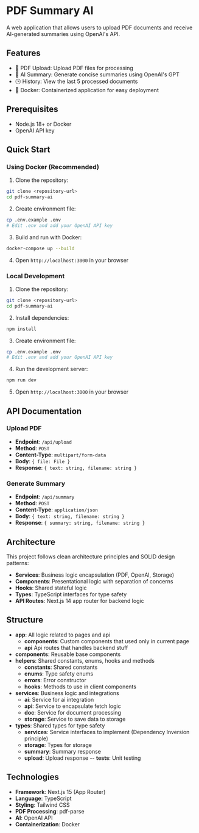 # PDF Summary AI

A web application that allows users to upload PDF documents and receive AI-generated summaries using OpenAI's API.

## Features

- 📄 PDF Upload: Upload PDF files for processing
- 🤖 AI Summary: Generate concise summaries using OpenAI's GPT
- 🕒 History: View the last 5 processed documents
- 🐳 Docker: Containerized application for easy deployment

## Prerequisites

- Node.js 18+ or Docker
- OpenAI API key

## Quick Start

### Using Docker (Recommended)

1. Clone the repository:
```bash
git clone <repository-url>
cd pdf-summary-ai
```

2. Create environment file:
```bash
cp .env.example .env
# Edit .env and add your OpenAI API key
```

3. Build and run with Docker:
```bash
docker-compose up --build
```

4. Open `http://localhost:3000` in your browser

### Local Development

1. Clone the repository:
```bash
git clone <repository-url>
cd pdf-summary-ai
```

2. Install dependencies:
```bash
npm install
```

3. Create environment file:
```bash
cp .env.example .env
# Edit .env and add your OpenAI API key
```

4. Run the development server:
```bash
npm run dev
```

5. Open `http://localhost:3000` in your browser

## API Documentation

### Upload PDF
- **Endpoint**: `/api/upload`
- **Method**: `POST`
- **Content-Type**: `multipart/form-data`
- **Body**: `{ file: File }`
- **Response**: `{ text: string, filename: string }`

### Generate Summary
- **Endpoint**: `/api/summary`
- **Method**: `POST`
- **Content-Type**: `application/json`
- **Body**: `{ text: string, filename: string }`
- **Response**: `{ summary: string, filename: string }`

## Architecture

This project follows clean architecture principles and SOLID design patterns:

- **Services**: Business logic encapsulation (PDF, OpenAI, Storage)
- **Components**: Presentational logic with separation of concerns
- **Hooks**: Shared stateful logic
- **Types**: TypeScript interfaces for type safety
- **API Routes**: Next.js 14 app router for backend logic

## Structure
- **app**: All logic related to pages and api
  - **components**: Custom components that used only in current page
  - **api** Api routes that handles backend stuff
-  **components**: Reusable base components
-  **helpers**: Shared constants, enums, hooks and methods
   - **constants**: Shared constants
   - **enums**: Type safety enums
   - **errors**: Error constructor
   - **hooks**: Methods to use in client components 
-  **services**: Business logic and integrations
   - **ai**: Service for ai integration
   - **api**: Service to encapsulate fetch logic
   - **doc**: Service for document processing
   - **storage**: Service to save data to storage
-  **types**: Shared types for type safety
   - **services**: Service interfaces to implement (Dependency Inversion principle)
   - **storage**: Types for storage
   - **summary**: Summary response
   - **upload**: Upload response
-- **tests**: Unit testing

## Technologies

- **Framework**: Next.js 15 (App Router)
- **Language**: TypeScript
- **Styling**: Tailwind CSS
- **PDF Processing**: pdf-parse
- **AI**: OpenAI API
- **Containerization**: Docker